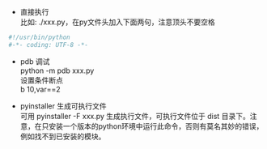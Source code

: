 
* 直接执行  
比如:  ./xxx.py，在py文件头加入下面两句，注意顶头不要空格  
```python
#!/usr/bin/python
#-*- coding: UTF-8 -*-
```
* pdb 调试   
python -m pdb xxx.py  
设置条件断点  
b 10,var==2

* pyinstaller  生成可执行文件    
可用 pyinstaller -F xxx.py 生成执行文件，可执行文件位于 dist 目录下。注意，在只安装一个版本的python环境中运行此命令，否则有莫名其妙的错误，例如找不到已安装的模块。
